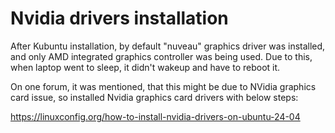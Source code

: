
# Nvidia drivers installation

After Kubuntu installation, by default "nuveau" graphics driver was installed, and only AMD integrated graphics controller was being used.
Due to this, when laptop went to sleep, it didn't wakeup and have to reboot it.

On one forum, it was mentioned, that this might be due to NVidia graphics card issue, so installed Nvidia graphics card drivers with below steps:

https://linuxconfig.org/how-to-install-nvidia-drivers-on-ubuntu-24-04

